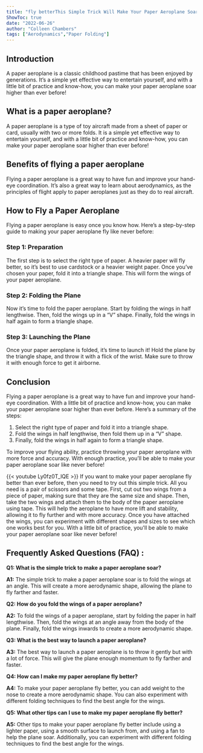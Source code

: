 ```yaml
---
title: "fly betterThis Simple Trick Will Make Your Paper Aeroplane Soar Like Never Before!"
ShowToc: true 
date: "2022-06-26"
author: "Colleen Chambers" 
tags: ["Aerodynamics","Paper Folding"]
---
```

## Introduction 

A paper aeroplane is a classic childhood pastime that has been enjoyed by generations. It’s a simple yet effective way to entertain yourself, and with a little bit of practice and know-how, you can make your paper aeroplane soar higher than ever before!

## What is a paper aeroplane?

A paper aeroplane is a type of toy aircraft made from a sheet of paper or card, usually with two or more folds. It is a simple yet effective way to entertain yourself, and with a little bit of practice and know-how, you can make your paper aeroplane soar higher than ever before!

## Benefits of flying a paper aeroplane

Flying a paper aeroplane is a great way to have fun and improve your hand-eye coordination. It’s also a great way to learn about aerodynamics, as the principles of flight apply to paper aeroplanes just as they do to real aircraft.

## How to Fly a Paper Aeroplane

Flying a paper aeroplane is easy once you know how. Here’s a step-by-step guide to making your paper aeroplane fly like never before:

### Step 1: Preparation

The first step is to select the right type of paper. A heavier paper will fly better, so it’s best to use cardstock or a heavier weight paper. Once you’ve chosen your paper, fold it into a triangle shape. This will form the wings of your paper aeroplane.

### Step 2: Folding the Plane

Now it’s time to fold the paper aeroplane. Start by folding the wings in half lengthwise. Then, fold the wings up in a “V” shape. Finally, fold the wings in half again to form a triangle shape.

### Step 3: Launching the Plane

Once your paper aeroplane is folded, it’s time to launch it! Hold the plane by the triangle shape, and throw it with a flick of the wrist. Make sure to throw it with enough force to get it airborne.

## Conclusion

Flying a paper aeroplane is a great way to have fun and improve your hand-eye coordination. With a little bit of practice and know-how, you can make your paper aeroplane soar higher than ever before. Here’s a summary of the steps:

1. Select the right type of paper and fold it into a triangle shape.
2. Fold the wings in half lengthwise, then fold them up in a “V” shape.
3. Finally, fold the wings in half again to form a triangle shape.

To improve your flying ability, practice throwing your paper aeroplane with more force and accuracy. With enough practice, you’ll be able to make your paper aeroplane soar like never before!

{{< youtube Ly0fz0T_lQE >}} 
If you want to make your paper aeroplane fly better than ever before, then you need to try out this simple trick. All you need is a pair of scissors and some tape. First, cut out two wings from a piece of paper, making sure that they are the same size and shape. Then, take the two wings and attach them to the body of the paper aeroplane using tape. This will help the aeroplane to have more lift and stability, allowing it to fly further and with more accuracy. Once you have attached the wings, you can experiment with different shapes and sizes to see which one works best for you. With a little bit of practice, you'll be able to make your paper aeroplane soar like never before!

## Frequently Asked Questions (FAQ) :
**Q1: What is the simple trick to make a paper aeroplane soar?**

**A1:** The simple trick to make a paper aeroplane soar is to fold the wings at an angle. This will create a more aerodynamic shape, allowing the plane to fly farther and faster.

**Q2: How do you fold the wings of a paper aeroplane?**

**A2:** To fold the wings of a paper aeroplane, start by folding the paper in half lengthwise. Then, fold the wings at an angle away from the body of the plane. Finally, fold the wings inwards to create a more aerodynamic shape.

**Q3: What is the best way to launch a paper aeroplane?**

**A3:** The best way to launch a paper aeroplane is to throw it gently but with a lot of force. This will give the plane enough momentum to fly farther and faster.

**Q4: How can I make my paper aeroplane fly better?**

**A4:** To make your paper aeroplane fly better, you can add weight to the nose to create a more aerodynamic shape. You can also experiment with different folding techniques to find the best angle for the wings.

**Q5: What other tips can I use to make my paper aeroplane fly better?**

**A5:** Other tips to make your paper aeroplane fly better include using a lighter paper, using a smooth surface to launch from, and using a fan to help the plane soar. Additionally, you can experiment with different folding techniques to find the best angle for the wings.





